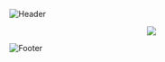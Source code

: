 <!-- HEADER BANNER -->
![Header](https://capsule-render.vercel.app/api?type=waving&height=201&color=gradient&text=Welcome%20to%20My%20Profile&reversal=false&section=header&animation=twinkling&textBg=false&fontSize=50&descSize=0)

<!-- TYPING ANIMATION -->


<!-- SKILL ICONS -->
<p align="center">
  <a href="https://skillicons.dev">
    <img src="https://skillicons.dev/icons?i=git,ae,apple,au,aws,azure,blender,bootstrap,c,cs,cpp,css,dart,discord,dotnet,figma,flutter,github,githubactions,gmail,html,ai,instagram,java,js,linkedin,nodejs,notion,ps,php,pr,py,react,sublime,visualstudio,vscode" />
  </a>
</p>

<!-- FOOTER BANNER -->
![Footer](https://capsule-render.vercel.app/api?type=waving&height=200&color=gradient&reversal=true&section=footer)
